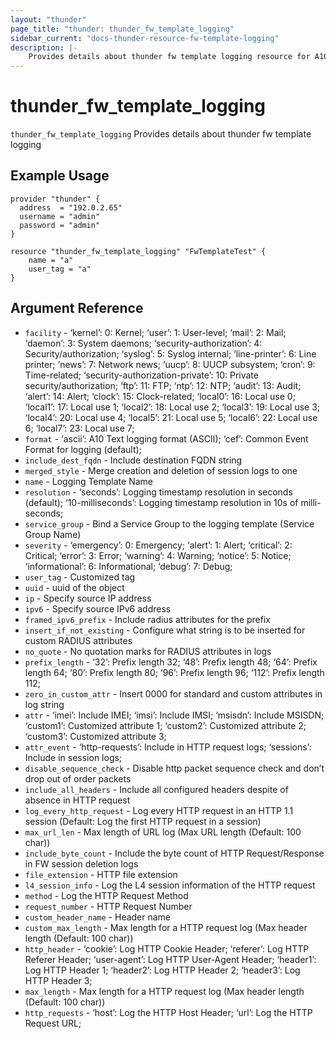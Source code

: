 ```yaml
---
layout: "thunder"
page_title: "thunder: thunder_fw_template_logging"
sidebar_current: "docs-thunder-resource-fw-template-logging"
description: |-
	Provides details about thunder fw template logging resource for A10
---
```


# thunder\_fw\_template\_logging

`thunder_fw_template_logging` Provides details about thunder fw template logging
## Example Usage


```hcl
provider "thunder" {
  address  = "192.0.2.65"
  username = "admin"
  password = "admin"
}

resource "thunder_fw_template_logging" "FwTemplateTest" {
	name = "a"
	user_tag = "a" 
}
```

## Argument Reference

* `facility` - ‘kernel’: 0: Kernel; ‘user’: 1: User-level; ‘mail’: 2: Mail; ‘daemon’: 3: System daemons; ‘security-authorization’: 4: Security/authorization; ‘syslog’: 5: Syslog internal; ‘line-printer’: 6: Line printer; ‘news’: 7: Network news; ‘uucp’: 8: UUCP subsystem; ‘cron’: 9: Time-related; ‘security-authorization-private’: 10: Private security/authorization; ‘ftp’: 11: FTP; ‘ntp’: 12: NTP; ‘audit’: 13: Audit; ‘alert’: 14: Alert; ‘clock’: 15: Clock-related; ‘local0’: 16: Local use 0; ‘local1’: 17: Local use 1; ‘local2’: 18: Local use 2; ‘local3’: 19: Local use 3; ‘local4’: 20: Local use 4; ‘local5’: 21: Local use 5; ‘local6’: 22: Local use 6; ‘local7’: 23: Local use 7;
* `format` - ‘ascii’: A10 Text logging format (ASCII); ‘cef’: Common Event Format for logging (default);
* `include_dest_fqdn` - Include destination FQDN string
* `merged_style` - Merge creation and deletion of session logs to one
* `name` - Logging Template Name
* `resolution` - ‘seconds’: Logging timestamp resolution in seconds (default); ‘10-milliseconds’: Logging timestamp resolution in 10s of milli-seconds;
* `service_group` - Bind a Service Group to the logging template (Service Group Name)
* `severity` - ‘emergency’: 0: Emergency; ‘alert’: 1: Alert; ‘critical’: 2: Critical; ‘error’: 3: Error; ‘warning’: 4: Warning; ‘notice’: 5: Notice; ‘informational’: 6: Informational; ‘debug’: 7: Debug;
* `user_tag` - Customized tag
* `uuid` - uuid of the object
* `ip` - Specify source IP address
* `ipv6` - Specify source IPv6 address
* `framed_ipv6_prefix` - Include radius attributes for the prefix
* `insert_if_not_existing` - Configure what string is to be inserted for custom RADIUS attributes
* `no_quote` - No quotation marks for RADIUS attributes in logs
* `prefix_length` - ‘32’: Prefix length 32; ‘48’: Prefix length 48; ‘64’: Prefix length 64; ‘80’: Prefix length 80; ‘96’: Prefix length 96; ‘112’: Prefix length 112;
* `zero_in_custom_attr` - Insert 0000 for standard and custom attributes in log string
* `attr` - ‘imei’: Include IMEI; ‘imsi’: Include IMSI; ‘msisdn’: Include MSISDN; ‘custom1’: Customized attribute 1; ‘custom2’: Customized attribute 2; ‘custom3’: Customized attribute 3;
* `attr_event` - ‘http-requests’: Include in HTTP request logs; ‘sessions’: Include in session logs;
* `disable_sequence_check` - Disable http packet sequence check and don’t drop out of order packets
* `include_all_headers` - Include all configured headers despite of absence in HTTP request
* `log_every_http_request` - Log every HTTP request in an HTTP 1.1 session (Default: Log the first HTTP request in a session)
* `max_url_len` - Max length of URL log (Max URL length (Default: 100 char))
* `include_byte_count` - Include the byte count of HTTP Request/Response in FW session deletion logs
* `file_extension` - HTTP file extension
* `l4_session_info` - Log the L4 session information of the HTTP request
* `method` - Log the HTTP Request Method
* `request_number` - HTTP Request Number
* `custom_header_name` - Header name
* `custom_max_length` - Max length for a HTTP request log (Max header length (Default: 100 char))
* `http_header` - ‘cookie’: Log HTTP Cookie Header; ‘referer’: Log HTTP Referer Header; ‘user-agent’: Log HTTP User-Agent Header; ‘header1’: Log HTTP Header 1; ‘header2’: Log HTTP Header 2; ‘header3’: Log HTTP Header 3;
* `max_length` - Max length for a HTTP request log (Max header length (Default: 100 char))
* `http_requests` - ‘host’: Log the HTTP Host Header; ‘url’: Log the HTTP Request URL;

